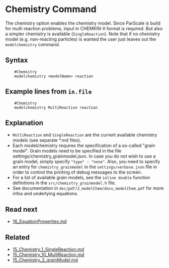 Chemistry Command
======================
The chemistry option enables the chemistry model. Since ParScale is build for multi reaction problems, input in CHEMKIN-II format is required. But also a simpler chemistry is available (`SingleReaction`). 
Note that if no chemistry model (e.g. non-reacting particles) is wanted the user just leaves out the `modelchemistry` command.

Syntax
-------------------

````
    #Chemistry
    modelchemistry <modelName> reaction
````

Example lines from `in.file`
------------------------------

````
    #Chemistry
    modelchemistry MultiReaction reaction
```` 

 Explanation
----------------
- `MultiReaction` and `SingleReaction` are the current available chemistry models (see separate *.md files).
- Each modelchemistry requires the specification of a so-called "grain model". Grain models need to be specified in the file settings/chemistry_grainmodel.json. In case you do not wish to use a grain model, simply specify `"type" : "none"`. Also, you need to specify an entry for `chemistry_grainmodel` in the `settings/verbose.json` file in order to control the printing of debug messages to the screen.
- For a list of available grain models, see the `inline double` function definitions in the `src/chemistry_grainmodel.h` file.
- See documentation in `doc/pdf/2_modelChem/docu_modelChem.pdf` for more infos and underlying equations.


Read next
-----------
 - [16_EquationProperties.md](16_EquationProperties.md)

Related
--------
 - [15_Chemistry_1_SingleReaction.md](15_Chemistry_1_SingleReaction.md)
 - [15_Chemistry_10_MultiReaction.md](15_Chemistry_10_MultiReaction.md)
 - [15_Chemistry_2_grainModel.md](15_Chemistry_2_grainModel.md)